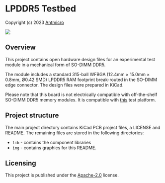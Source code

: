 # LPDDR5 Testbed

Copyright (c) 2023 [Antmicro](https://www.antmicro.com)

![](img/lpddr5-testbed-vis.png)

## Overview

This project contains open hardware design files for an experimental test module in a mechanical form of SO-DIMM DDR5. 

The module includes a standard 315-ball WFBGA (12.4mm × 15.0mm × 0.8mm, Ø0.42 SMD) LPDDR5 RAM footprint break-routed in the SO-DIMM edge connector. 
The design files were prepared in KiCad. 

Please note that this board is not electrically compatible with off-the-shelf SO-DIMM DDR5 memory modules. 
It is compatible with [this](https://github.com/antmicro/sodimm-ddr5-tester) test platform.

## Project structure

The main project directory contains KiCad PCB project files, a LICENSE and README. 
The remaining files are stored in the following directories:

* `lib` - contains the component libraries
* `img` - contains graphics for this README.

## Licensing

This project is published under the [Apache-2.0](LICENSE) license.
